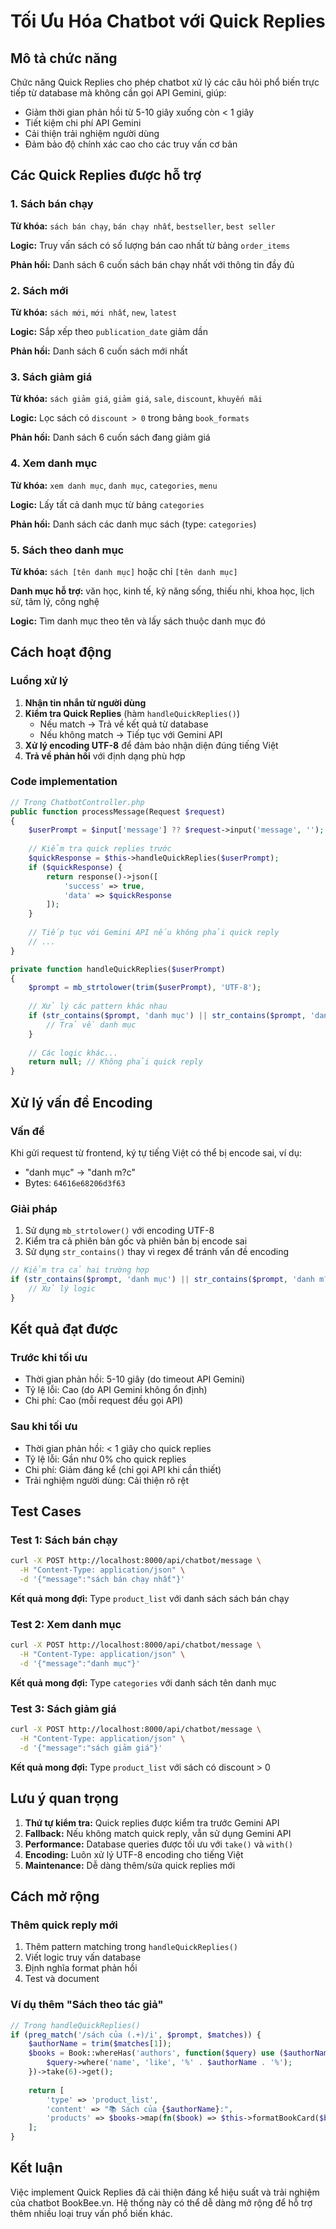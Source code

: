 # Tối Ưu Hóa Chatbot với Quick Replies

## Mô tả chức năng

Chức năng Quick Replies cho phép chatbot xử lý các câu hỏi phổ biến trực tiếp từ database mà không cần gọi API Gemini, giúp:
- Giảm thời gian phản hồi từ 5-10 giây xuống còn < 1 giây
- Tiết kiệm chi phí API Gemini
- Cải thiện trải nghiệm người dùng
- Đảm bảo độ chính xác cao cho các truy vấn cơ bản

## Các Quick Replies được hỗ trợ

### 1. Sách bán chạy
**Từ khóa:** `sách bán chạy`, `bán chạy nhất`, `bestseller`, `best seller`

**Logic:** Truy vấn sách có số lượng bán cao nhất từ bảng `order_items`

**Phản hồi:** Danh sách 6 cuốn sách bán chạy nhất với thông tin đầy đủ

### 2. Sách mới
**Từ khóa:** `sách mới`, `mới nhất`, `new`, `latest`

**Logic:** Sắp xếp theo `publication_date` giảm dần

**Phản hồi:** Danh sách 6 cuốn sách mới nhất

### 3. Sách giảm giá
**Từ khóa:** `sách giảm giá`, `giảm giá`, `sale`, `discount`, `khuyến mãi`

**Logic:** Lọc sách có `discount > 0` trong bảng `book_formats`

**Phản hồi:** Danh sách 6 cuốn sách đang giảm giá

### 4. Xem danh mục
**Từ khóa:** `xem danh mục`, `danh mục`, `categories`, `menu`

**Logic:** Lấy tất cả danh mục từ bảng `categories`

**Phản hồi:** Danh sách các danh mục sách (type: `categories`)

### 5. Sách theo danh mục
**Từ khóa:** `sách [tên danh mục]` hoặc chỉ `[tên danh mục]`

**Danh mục hỗ trợ:** văn học, kinh tế, kỹ năng sống, thiếu nhi, khoa học, lịch sử, tâm lý, công nghệ

**Logic:** Tìm danh mục theo tên và lấy sách thuộc danh mục đó

## Cách hoạt động

### Luồng xử lý

1. **Nhận tin nhắn từ người dùng**
2. **Kiểm tra Quick Replies** (hàm `handleQuickReplies()`)
   - Nếu match → Trả về kết quả từ database
   - Nếu không match → Tiếp tục với Gemini API
3. **Xử lý encoding UTF-8** để đảm bảo nhận diện đúng tiếng Việt
4. **Trả về phản hồi** với định dạng phù hợp

### Code implementation

```php
// Trong ChatbotController.php
public function processMessage(Request $request)
{
    $userPrompt = $input['message'] ?? $request->input('message', '');
    
    // Kiểm tra quick replies trước
    $quickResponse = $this->handleQuickReplies($userPrompt);
    if ($quickResponse) {
        return response()->json([
            'success' => true,
            'data' => $quickResponse
        ]);
    }
    
    // Tiếp tục với Gemini API nếu không phải quick reply
    // ...
}

private function handleQuickReplies($userPrompt)
{
    $prompt = mb_strtolower(trim($userPrompt), 'UTF-8');
    
    // Xử lý các pattern khác nhau
    if (str_contains($prompt, 'danh mục') || str_contains($prompt, 'danh m?c')) {
        // Trả về danh mục
    }
    
    // Các logic khác...
    return null; // Không phải quick reply
}
```

## Xử lý vấn đề Encoding

### Vấn đề
Khi gửi request từ frontend, ký tự tiếng Việt có thể bị encode sai, ví dụ:
- "danh mục" → "danh m?c"
- Bytes: `64616e68206d3f63`

### Giải pháp
1. Sử dụng `mb_strtolower()` với encoding UTF-8
2. Kiểm tra cả phiên bản gốc và phiên bản bị encode sai
3. Sử dụng `str_contains()` thay vì regex để tránh vấn đề encoding

```php
// Kiểm tra cả hai trường hợp
if (str_contains($prompt, 'danh mục') || str_contains($prompt, 'danh m?c')) {
    // Xử lý logic
}
```

## Kết quả đạt được

### Trước khi tối ưu
- Thời gian phản hồi: 5-10 giây (do timeout API Gemini)
- Tỷ lệ lỗi: Cao (do API Gemini không ổn định)
- Chi phí: Cao (mỗi request đều gọi API)

### Sau khi tối ưu
- Thời gian phản hồi: < 1 giây cho quick replies
- Tỷ lệ lỗi: Gần như 0% cho quick replies
- Chi phí: Giảm đáng kể (chỉ gọi API khi cần thiết)
- Trải nghiệm người dùng: Cải thiện rõ rệt

## Test Cases

### Test 1: Sách bán chạy
```bash
curl -X POST http://localhost:8000/api/chatbot/message \
  -H "Content-Type: application/json" \
  -d '{"message":"sách bán chạy nhất"}'
```

**Kết quả mong đợi:** Type `product_list` với danh sách sách bán chạy

### Test 2: Xem danh mục
```bash
curl -X POST http://localhost:8000/api/chatbot/message \
  -H "Content-Type: application/json" \
  -d '{"message":"danh mục"}'
```

**Kết quả mong đợi:** Type `categories` với danh sách tên danh mục

### Test 3: Sách giảm giá
```bash
curl -X POST http://localhost:8000/api/chatbot/message \
  -H "Content-Type: application/json" \
  -d '{"message":"sách giảm giá"}'
```

**Kết quả mong đợi:** Type `product_list` với sách có discount > 0

## Lưu ý quan trọng

1. **Thứ tự kiểm tra:** Quick replies được kiểm tra trước Gemini API
2. **Fallback:** Nếu không match quick reply, vẫn sử dụng Gemini API
3. **Performance:** Database queries được tối ưu với `take()` và `with()`
4. **Encoding:** Luôn xử lý UTF-8 encoding cho tiếng Việt
5. **Maintenance:** Dễ dàng thêm/sửa quick replies mới

## Cách mở rộng

### Thêm quick reply mới
1. Thêm pattern matching trong `handleQuickReplies()`
2. Viết logic truy vấn database
3. Định nghĩa format phản hồi
4. Test và document

### Ví dụ thêm "Sách theo tác giả"
```php
// Trong handleQuickReplies()
if (preg_match('/sách của (.+)/i', $prompt, $matches)) {
    $authorName = trim($matches[1]);
    $books = Book::whereHas('authors', function($query) use ($authorName) {
        $query->where('name', 'like', '%' . $authorName . '%');
    })->take(6)->get();
    
    return [
        'type' => 'product_list',
        'content' => "📚 Sách của {$authorName}:",
        'products' => $books->map(fn($book) => $this->formatBookCard($book))
    ];
}
```

## Kết luận

Việc implement Quick Replies đã cải thiện đáng kể hiệu suất và trải nghiệm của chatbot BookBee.vn. Hệ thống này có thể dễ dàng mở rộng để hỗ trợ thêm nhiều loại truy vấn phổ biến khác.